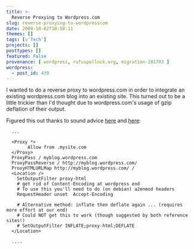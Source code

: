 ```yaml
---
title: >-
  Reverse Proxying to Wordpress.com
slug: reverse-proxying-to-wordpresscom
date: 2009-10-02T10:50:11
themes: []
tags: [u'Tech']
projects: []
posttypes: []
featured: False
provenance: [ wordpress, rufuspollock.org, migration-201703 ]
wordpress:
  - post_id: 439
---
```


I wanted to do a reverse proxy to wordpress.com in order to integrate an existing wordpress.com blog into an existing site. This turned out to be a little trickier than I'd thought due to wordpress.com's usage of gzip deflation of their output.

Figured this out thanks to sound advice [here](http://www.apachetutor.org/admin/reverseproxies) and [here](http://wiki.uniformserver.com/index.php/Reverse_Proxy_Server_2:_mod_proxy_html_2):

      ...

      <Proxy *>
            Allow from .mysite.com
      </Proxy>
      ProxyPass / myblog.wordpress.com
      ProxyPassReverse / http://myblog.wordpress.com/
      ProxyHTMLURLMap http://myblog.wordpress.com/ /
      <Location />
        SetOutputFilter proxy-html
        # get rid of Content-Encoding at wordpress end
        # To use this you'll need to do (on debian) a2enmod headers
        RequestHeader unset  Accept-Encoding

        # Alternative method: inflate then deflate again ... (requires more effort at our end)
        # Could NOT get this to work (though suggested by both reference sites!)
        # SetOutputFilter INFLATE;proxy-html;DEFLATE
      </Location>

      ....


